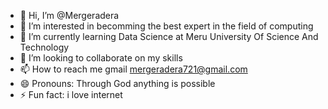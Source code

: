 - 👋 Hi, I’m @Mergeradera
- 👀 I’m interested in becomming the best expert in the field of computing
- 🌱 I’m currently learning Data Science at Meru University Of Science And Technology
- 💞️ I’m looking to collaborate on my skills
- 📫 How to reach me gmail mergeradera721@gmail.com
- 😄 Pronouns: Through God anything is possible
- ⚡ Fun fact: i love internet

<!---
Mergeradera/Mergeradera is a ✨ special ✨ repository because its `README.md` (this file) appears on your GitHub profile.
You can click the Preview link to take a look at your changes.
--->
